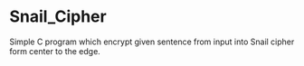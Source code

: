 # Snail_Cipher

Simple C program which encrypt given sentence from input into Snail cipher form center to the edge. 
